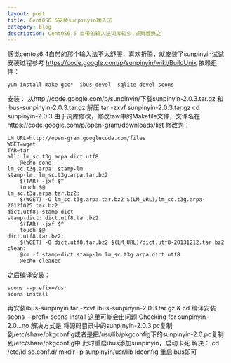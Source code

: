```yaml
---
layout: post
title: CentOS6.5安装sunpinyin输入法
category: blog
description: CentOS6.5 自带的输入法词库较少,折腾着换之
---
```


感觉centos6.4自带的那个输入法不太舒服，喜欢折腾，就安装了sunpinyin试试
安装过程参考 https://code.google.com/p/sunpinyin/wiki/BuildUnix
依赖组件：

	yum install make gcc*  ibus-devel  sqlite-devel scons
	
安装：
从http://code.google.com/p/sunpinyin/下载sunpinyin-2.0.3.tar.gz 和 ibus-sunpinyin-2.0.3.tar.gz
解压
	tar -zxvf sunpinyin-2.0.3.tar.gz
	cd sunpinyin-2.0.3
由于词库修改，修改raw中的Makefile文件，文件名在https://code.google.com/p/open-gram/downloads/list
修改为：

	LM_URL=http://open-gram.googlecode.com/files
	WGET=wget
	TAR=tar
	all: lm_sc.t3g.arpa dict.utf8
	    @echo done
	lm_sc.t3g.arpa: stamp-lm
	stamp-lm: lm_sc.t3g.arpa.tar.bz2
	    $(TAR) -jxf $^
	    touch $@
	lm_sc.t3g.arpa.tar.bz2:
	    $(WGET) -O lm_sc.t3g.arpa.tar.bz2 $(LM_URL)/lm_sc.t3g.arpa-20121025.tar.bz2
	dict.utf8: stamp-dict
	stamp-dict: dict.utf8.tar.bz2
	    $(TAR) -jxf $^
	    touch $@
	dict.utf8.tar.bz2:
	    $(WGET) -O dict.utf8.tar.bz2 $(LM_URL)/dict.utf8-20131212.tar.bz2
	clean:
	    @rm -f stamp-dict stamp-lm lm_sc.t3g.arpa dict.utf8
	    @echo cleaned
		
之后编译安装：

	scons --prefix=/usr
	scons install
再安装ibus-sunpinyin
	tar -zxvf ibus-sunpinyin-2.0.3.tar.gz & cd
编译安装
	scons --prefix
	scons install
这里可能会出问题 Checking for sunpinyin-2.0...no
解决方式是 将源码目录中的sunpinyin-2.0.3.pc复制到/etc/share/pkgconfig或者是把/usr/lib/pkgconfig下的sunpinyin-2.0.pc复制到/etc/share/pkgconfig中 
此时重启ibus添加sunpinyin，启动卡死
解决：
	cd /etc/ld.so.conf.d/
	mkdir -p sunpinyin/usr/lib
	ldconfig
重启ibus即可
